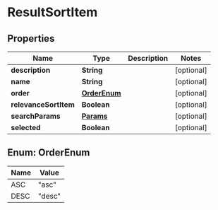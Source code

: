 
# ResultSortItem

## Properties
Name | Type | Description | Notes
------------ | ------------- | ------------- | -------------
**description** | **String** |  |  [optional]
**name** | **String** |  |  [optional]
**order** | [**OrderEnum**](#OrderEnum) |  |  [optional]
**relevanceSortItem** | **Boolean** |  |  [optional]
**searchParams** | [**Params**](Params.md) |  |  [optional]
**selected** | **Boolean** |  |  [optional]


<a name="OrderEnum"></a>
## Enum: OrderEnum
Name | Value
---- | -----
ASC | &quot;asc&quot;
DESC | &quot;desc&quot;




